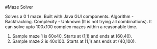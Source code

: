 #Maze Solver

Solves a 0 1 maze. Built with Java GUI components. Algorithm - Backtracking. Complexity - Unknown (It is not trying all combinations). It can solve upto 100x100 complex mazes within a reasonable time.

1. Sample maze 1 is 60x40. Starts at (1,1) and ends at (60,40).
2. Sample maze 2 is 40x100. Starts at (1,1) ans ends at (40,100).
